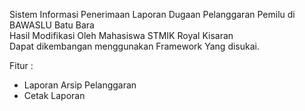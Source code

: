 Sistem Informasi Penerimaan Laporan Dugaan Pelanggaran Pemilu di BAWASLU Batu Bara <br>
Hasil Modifikasi Oleh Mahasiswa STMIK Royal Kisaran <br>
Dapat dikembangan menggunakan Framework Yang disukai.

Fitur :
- Laporan Arsip Pelanggaran
- Cetak Laporan 
